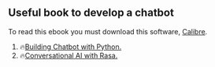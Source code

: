## Useful book to develop a chatbot

To read this ebook you must download this software, [Calibre](https://www.calibre-ebook.com/download_windows64).

1. 🔥[Building Chatbot with Python.](./ebook/BuildingChatbotPython.epub)
2. 🔥[Conversational AI with Rasa.](./ebook/ConversationalAIRasa.epub)
